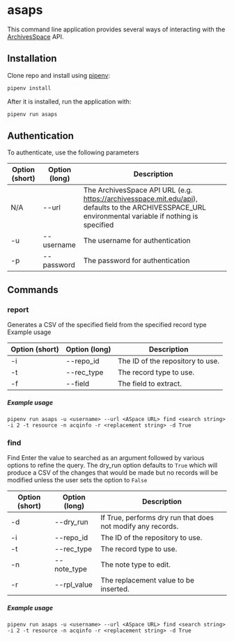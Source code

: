 # asaps

This command line application provides several ways of interacting with the [ArchivesSpace](https://github.com/archivesspace/archivesspace) API.

## Installation
Clone repo and install using [pipenv](https://github.com/pypa/pipenv):
```bash
pipenv install
```
After it is installed, run the application with:
```bash
pipenv run asaps
```

## Authentication

To authenticate, use the following parameters

Option (short) | Option (long) | Description
------ | ------ | -------
N/A | --url | The ArchivesSpace API URL (e.g. https://archivesspace.mit.edu/api), defaults to the ARCHIVESSPACE_URL environmental variable if nothing is specified
-u | --username | The username for authentication
-p | --password | The password for authentication

## Commands
### report
Generates a CSV of the specified field from the specified record type
Example usage

Option (short) | Option (long) | Description
------ | ------ | -------
-i | --repo_id | The ID of the repository to use.
-t | --rec_type | The record type to use.
-f | --field | The field to extract.

##### Example usage

`pipenv run asaps -u <username> --url <ASpace URL> find <search string> -i 2 -t resource -n acqinfo -r <replacement string> -d True`

### find
Find Enter the value to searched as an argument followed by various options to refine the query. The dry_run option defaults to `True` which will produce a CSV of the changes that would be made but no records will be modified unless the user sets the option to `False`

Option (short) | Option (long) | Description
------ | ------ | -------
-d | --dry_run | If True, performs dry run that does not modify any records.
-i | --repo_id | The ID of the repository to use.
-t | --rec_type | The record type to use.
-n | --note_type | The note type to edit.
-r | --rpl_value | The replacement value to be inserted.

##### Example usage
`pipenv run asaps -u <username> --url <ASpace URL> find <search string> -i 2 -t resource -n acqinfo -r <replacement string> -d True`
